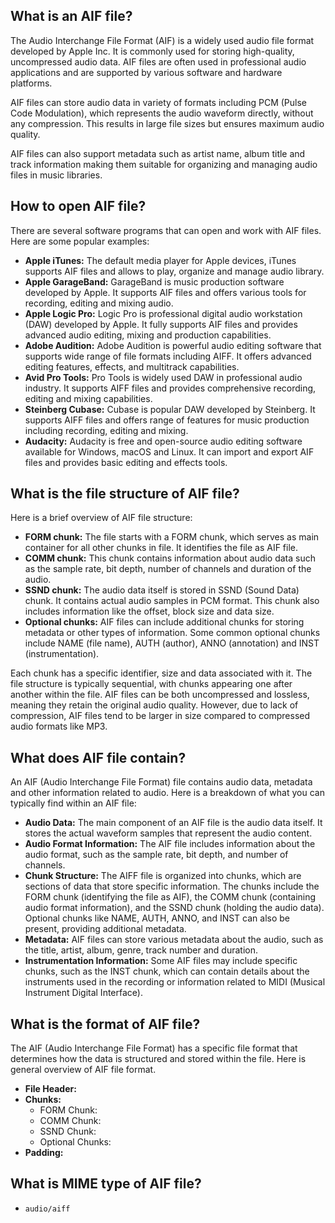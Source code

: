 ## What is an AIF file?

The Audio Interchange File Format (AIF) is a widely used audio file format developed by Apple Inc. It is commonly used for storing high-quality, uncompressed audio data. AIF files are often used in professional audio applications and are supported by various software and hardware platforms.

AIF files can store audio data in variety of formats including PCM (Pulse Code Modulation), which represents the audio waveform directly, without any compression. This results in large file sizes but ensures maximum audio quality.

AIF files can also support metadata such as artist name, album title and track information making them suitable for organizing and managing audio files in music libraries.

## How to open AIF file?

There are several software programs that can open and work with AIF files. Here are some popular examples:

- **Apple iTunes:** The default media player for Apple devices, iTunes supports AIF files and allows to play, organize and manage audio library.
- **Apple GarageBand:** GarageBand is music production software developed by Apple. It supports AIF files and offers various tools for recording, editing and mixing audio.
- **Apple Logic Pro:** Logic Pro is professional digital audio workstation (DAW) developed by Apple. It fully supports AIF files and provides advanced audio editing, mixing and production capabilities.
- **Adobe Audition:** Adobe Audition is powerful audio editing software that supports wide range of file formats including AIFF. It offers advanced editing features, effects, and multitrack capabilities.
- **Avid Pro Tools:** Pro Tools is widely used DAW in professional audio industry. It supports AIFF files and provides comprehensive recording, editing and mixing capabilities.
- **Steinberg Cubase:** Cubase is popular DAW developed by Steinberg. It supports AIFF files and offers range of features for music production including recording, editing and mixing.
- **Audacity:** Audacity is free and open-source audio editing software available for Windows, macOS and Linux. It can import and export AIF files and provides basic editing and effects tools.

## What is the file structure of AIF file?

Here is a brief overview of AIF file structure:

- **FORM chunk:** The file starts with a FORM chunk, which serves as main container for all other chunks in file. It identifies the file as AIF file.
- **COMM chunk:** This chunk contains information about audio data such as the sample rate, bit depth, number of channels and duration of the audio.
- **SSND chunk:** The audio data itself is stored in SSND (Sound Data) chunk. It contains actual audio samples in PCM format. This chunk also includes information like the offset, block size and data size.
- **Optional chunks:** AIF files can include additional chunks for storing metadata or other types of information. Some common optional chunks include NAME (file name), AUTH (author), ANNO (annotation) and INST (instrumentation).

Each chunk has a specific identifier, size and data associated with it. The file structure is typically sequential, with chunks appearing one after another within the file. AIF files can be both uncompressed and lossless, meaning they retain the original audio quality. However, due to lack of compression, AIF files tend to be larger in size compared to compressed audio formats like MP3.

## What does AIF file contain?

An AIF (Audio Interchange File Format) file contains audio data, metadata and other information related to audio. Here is a breakdown of what you can typically find within an AIF file:

- **Audio Data:** The main component of an AIF file is the audio data itself. It stores the actual waveform samples that represent the audio content. 
- **Audio Format Information:** The AIF file includes information about the audio format, such as the sample rate, bit depth, and number of channels. 
- **Chunk Structure:** The AIFF file is organized into chunks, which are sections of data that store specific information. The chunks include the FORM chunk (identifying the file as AIF), the COMM chunk (containing audio format information), and the SSND chunk (holding the audio data). Optional chunks like NAME, AUTH, ANNO, and INST can also be present, providing additional metadata.
- **Metadata:** AIF files can store various metadata about the audio, such as the title, artist, album, genre, track number and duration. 
- **Instrumentation Information:** Some AIF files may include specific chunks, such as the INST chunk, which can contain details about the instruments used in the recording or information related to MIDI (Musical Instrument Digital Interface).

## What is the format of AIF file?

The AIF (Audio Interchange File Format) has a specific file format that determines how the data is structured and stored within the file. Here is general overview of AIF file format.

- **File Header:**
- **Chunks:**
  - FORM Chunk:
  - COMM Chunk:
  - SSND Chunk:
  - Optional Chunks:
- **Padding:**

## What is MIME type of AIF file?

- `audio/aiff`
